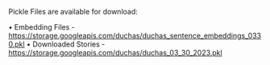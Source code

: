 Pickle Files are available for download:

•	Embedding Files - https://storage.googleapis.com/duchas/duchas_sentence_embeddings_0330.pkl
•	Downloaded Stories - https://storage.googleapis.com/duchas/duchas_03_30_2023.pkl
